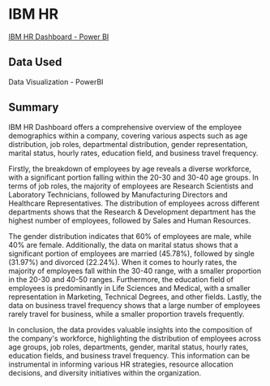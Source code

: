 # IBM HR 
[IBM HR Dashboard - Power BI](https://app.powerbi.com/view?r=eyJrIjoiY2VkNWNhYWYtNDViOC00NGI3LWFlNjgtNzQ1MTY5NjhmMmMxIiwidCI6ImRmODY3OWNkLWE4MGUtNDVkOC05OWFjLWM4M2VkN2ZmOTVhMCJ9)

## Data Used
Data Visualization - PowerBI

## Summary 
IBM HR Dashboard offers a comprehensive overview of the employee demographics within a company, covering various aspects such as age distribution, job roles, departmental distribution, gender representation, marital status, hourly rates, education field, and business travel frequency.

Firstly, the breakdown of employees by age reveals a diverse workforce, with a significant portion falling within the 20-30 and 30-40 age groups. In terms of job roles, the majority of employees are Research Scientists and Laboratory Technicians, followed by Manufacturing Directors and Healthcare Representatives. The distribution of employees across different departments shows that the Research & Development department has the highest number of employees, followed by Sales and Human Resources.

The gender distribution indicates that 60% of employees are male, while 40% are female. Additionally, the data on marital status shows that a significant portion of employees are married (45.78%), followed by single (31.97%) and divorced (22.24%). When it comes to hourly rates, the majority of employees fall within the 30-40 range, with a smaller proportion in the 20-30 and 40-50 ranges. Furthermore, the education field of employees is predominantly in Life Sciences and Medical, with a smaller representation in Marketing, Technical Degrees, and other fields. Lastly, the data on business travel frequency shows that a large number of employees rarely travel for business, while a smaller proportion travels frequently.

In conclusion, the data provides valuable insights into the composition of the company's workforce, highlighting the distribution of employees across age groups, job roles, departments, gender, marital status, hourly rates, education fields, and business travel frequency. This information can be instrumental in informing various HR strategies, resource allocation decisions, and diversity initiatives within the organization.
